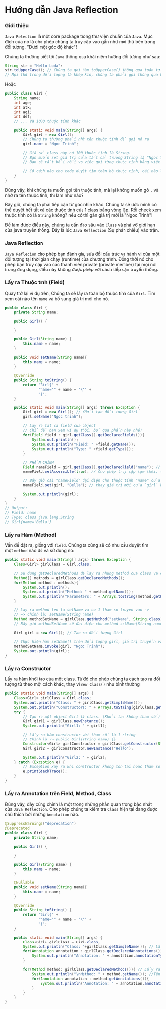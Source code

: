 
# Hướng dẫn Java Reflection

### Giới thiệu

`Java Relection` là một core package trong thư viện chuẩn của `Java`. Mục đích của nó là cho phép chúng ta truy cập vào gần như mọi thứ bên trong đối tượng. "Dưới một góc độ khác"!

Chúng ta thường biết tới `Java` thông qua khái niệm hướng đối tượng như sau:

```java
String str = "Hello Loda";
str.toUpperCase(); // Chúng ta gọi hàm toUpperCase() thông qua toán tử "."
// Mọi thứ trong đối tượng là khép kín, chúng ta phải gọi thông qua hàm public
```

Hoặc

```java
public class Girl {
    String name;
    int age;
    int atk;
    int agi;
    int def;
    // ... Và 1000 thuộc tính khác

    public static void main(String[] args) {
        Girl girl = new Girl();
        // Chúng ta thường phải nhớ tên thuộc tính để gọi nó ra
        girl.name = "Ngoc Trinh";

        // Giá sử class này có 100 thuộc tính là String.
        // Bạn muốn set giá trị của tất cả trường String là "Ngoc Trinh"
        // Bạn sẽ rất bối rối vs việc gọi từng thuộc tính bằng việc ".{tên thuộc tính}" như này.

        // Có cách nào cho code duyệt tìm toàn bộ thuộc tính, cái nào là String thì đổi nó thành "Ngoc Trinh"?
    }
}
```

Đúng vậy, khi chúng ta muốn gọi tên thuộc tính, mà lại không muốn gõ `.` và nhớ ra tên thuộc tính, thì làm như nào?

Bây giờ, chúng ta phải tiếp cận từ góc nhìn khác. Chúng ta sẽ ước mình có thể duyệt hết tất cả các thuộc tính của 1 class bằng vòng lặp. Rồi check xem thuộc tính có là `String` không? nếu có thì gán giá trị mới là "Ngoc Trinh"!

Để làm được điều này, chúng ta cần đào sâu vào `Class` và phá vỡ giới hạn của java truyền thống. Đây là lúc `Java Reflection` (Sự phản chiếu) vào trận.

### Java Reflection

`Java Reflecion` cho phép bạn đánh giá, sửa đổi cấu trúc và hành vi của một đối tượng tại thời gian chạy (runtime) của chương trình. Đồng thời nó cho phép bạn truy cập vào các thành viên private (private member) tại mọi nơi trong ứng dụng, điều này không được phép với cách tiếp cận truyền thống.

### Lấy ra Thuộc tính (Field)

Quay trở lại ví dụ trên, Chúng ta sẽ lấy ra toàn bộ thuộc tính của `Girl`. Tìm xem cái nào tên `name` và bổ sung giá trị mới cho nó.

```java
public class Girl {
    private String name;

    public Girl() {

    }

    public Girl(String name) {
        this.name = name;
    }

    public void setName(String name){
        this.name = name;
    }

    @Override
    public String toString() {
        return "Girl{" +
               "name='" + name + '\'' +
               '}';
    }

    public static void main(String[] args) throws Exception {
        Girl girl = new Girl(); // KHởi tạo đối tượng Girl
        girl.setName("Ngoc trinh");

        // Lay ra tat ca field cua object
        // Chỉ để bạn xem ví dụ thôi, bỏ qua phần này nhé!
        for(Field field : girl.getClass().getDeclaredFields()){
            System.out.println();
            System.out.println("Field: " +field.getName());
            System.out.println("Type: " +field.getType());
        }

        // PHẦN CHÍNH
        Field nameField = girl.getClass().getDeclaredField("name"); // Lấy ra field có tên "name" (nếu không tìm thấy, nó sẽ bắn NoSuchFieldException)
        nameField.setAccessible(true); // Cho phép truy cập tạm thời. (Vì nó đang là Private mà)

        // Bây giờ cái "nameField" đại diện cho thuộc tính "name" của mọi object có class Girl.
        nameField.set(girl, "Bella"); // thay giá trị mới của `girl` bằng nameField.

        System.out.println(girl);
    }
}
// Output:
// Field: name
// Type: class java.lang.String
// Girl{name='Bella'}
```

### Lấy ra Hàm (Method)

Vấn đề đặt ra, giống với `field`. Chúng ta cũng sẽ có nhu cầu duyệt tìm một `method` nào đó và sử dụng nó:

```java
public static void main(String[] args) throws Exception {
    Class<Girl> girlClass = Girl.class;

    // Su dung getDeclaredMethods de lay ra nhung method cua class va cha no.
    Method[] methods = girlClass.getDeclaredMethods();
    for(Method method : methods){
        System.out.println();
        System.out.println("Method: " + method.getName());
        System.out.println("Parameters: " + Arrays.toString(method.getParameters()));
    }

    // Lay ra method ten la setName va co 1 tham so truyen vao ->
    // => chính là: setName(String name)
    Method methodSetName = girlClass.getMethod("setName", String.class);
    // Bây giờ methodSetName sẽ đại diện cho method setName(String name) của mọi object có class là Girl

    Girl girl = new Girl(); // Tạo ra đối tượng Girl

    // Thực hiện hàm setName() trên đối tượng girl, giá trị truyền vào là "Ngoc Trinh"
    methodSetName.invoke(girl, "Ngoc Trinh");
    System.out.println(girl);
}
```

### Lấy ra Constructor

Lấy ra hàm khởi tạo của một class. Từ đó cho phép chúng ta cách tạo ra đối tượng từ theo một cách khác, thay vì `new Class()` như bình thường

```java
public static void main(String[] args) {
    Class<Girl> girlClass = Girl.class;
    System.out.println("Class: " + girlClass.getSimpleName());
    System.out.println("Constructors: " + Arrays.toString(girlClass.getConstructors())); // Lấy ra toàn bộ Constructor của class này
    try {
        // Tạo ra một object Girl từ class. (Khởi tạo không tham số)
        Girl girl1 = girlClass.newInstance();
        System.out.println("Girl1: " + girl1);

        // Lấy ra hàm constructor với tham số là 1 string
        // Chính là -> public Girl(String name) {}
        Constructor<Girl> girlConstructor = girlClass.getConstructor(String.class);
        Girl girl2 = girlConstructor.newInstance("Hello");

        System.out.println("Girl2: " + girl2);
    } catch (Exception e) {
        // Exception xay ra khi constructor khong ton tai hoac tham so truyen vao khong dung
        e.printStackTrace();
    }
}
```

### Lấy ra Annotation trên Field, Method, Class

Đúng vậy, đây cũng chính là một trong những phần quan trọng bậc nhất của `Java Reflection`. Cho phép chúng ta kiểm tra `Class` hiện tại đang được chú thích bởi những `Annotation` nào.

```java
@SuppressWarnings("deprecation")
@Deprecated
public class Girl {
    private String name;

    public Girl() {

    }

    public Girl(String name) {
        this.name = name;
    }

    @Nullable
    public void setName(String name){
        this.name = name;
    }

    @Override
    public String toString() {
        return "Girl{" +
               "name='" + name + '\'' +
               '}';
    }

    public static void main(String[] args) {
        Class<Girl> girlClass = Girl.class;
        System.out.println("Class: "+girlClass.getSimpleName()); // Lấy ra tên Class
        for(Annotation annotation : girlClass.getDeclaredAnnotations()){
            System.out.println("Annotation: " + annotation.annotationType()); // Lấy ra tên các Annatation trên class này
        }

        for(Method method: girlClass.getDeclaredMethods()){ // Lấy ra các method của class
            System.out.println("\nMethod: " + method.getName()); //Tên method
            for(Annotation annotation : method.getAnnotations()){
                System.out.println("Annotation: " + annotation.annotationType()); // Lấy ra tên các Annatation trên method này
            }
        }
    }
}
```
